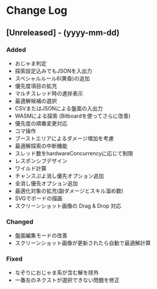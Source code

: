 # Change Log

## [Unreleased] - (yyyy-mm-dd)

### Added

- おじゃま判定
- 探索設定込みでもJSONを入出力
- スペシャルルール6(黄昏)の追加
- 優先度項目の拡充
- マルチスレッド時の進捗表示
- 最適解候補の選択
- CSVまたはJSONによる盤面の入出力
- WASMによる探索 (Bitboardを使ってさらに改善)
- 優先度の順番変更対応
- コマ操作
- ブーストエリアによるダメージ増加を考慮
- 最適解探索の中断機能
- スレッド数をhardwareConcurrencyに応じて制限
- レスポンシブデザイン
- ワイルド計算
- チャンスぷよ消し優先オプション追加
- 全消し優先オプション追加
- 最適化対象の拡充(副ダメージとスキル溜め数)
- SVGでボードの描画
- スクリーンショット画像の Drag & Drop 対応

### Changed

- 盤面編集モードの改善
- スクリーンショット画像が更新されたら自動で最適解計算

### Fixed

- なぞりにおじゃま系が含む解を除外
- 一番左のネクストが選択できない問題を修正
